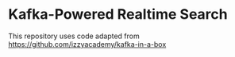 # Kafka-Powered Realtime Search

This repository uses code adapted from https://github.com/izzyacademy/kafka-in-a-box


